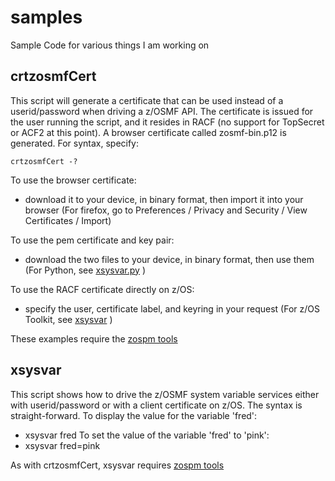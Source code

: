 # samples
Sample Code for various things I am working on

## crtzosmfCert
This script will generate a certificate that can be used instead of a userid/password when driving a z/OSMF API.
The certificate is issued for the user running the script, and it resides in RACF (no support for TopSecret or ACF2 at this point).
A browser certificate called zosmf-bin.p12 is generated. 
For syntax, specify:

 `crtzosmfCert -?`

To use the browser certificate:
- download it to your device, in binary format, then import it into your browser (For firefox, go to Preferences / Privacy and Security / View Certificates / Import)

To use the pem certificate and key pair:
 - download the two files to your device, in binary format, then use them (For Python, see [xsysvar.py](./bin/xsysvar.py) )
 
To use the RACF certificate directly on z/OS:
 - specify the user, certificate label, and keyring in your request (For z/OS Toolkit, see [xsysvar](./bin/xsysvar) )
 
These examples require the [zospm tools](https://github.com/zospm/zospm)

## xsysvar
This script shows how to drive the z/OSMF system variable services either with userid/password or with a client certificate on z/OS.
The syntax is straight-forward. To display the value for the variable 'fred':
 - xsysvar fred 
To set the value of the variable 'fred' to 'pink':
 - xsysvar fred=pink

As with crtzosmfCert, xsysvar requires [zospm tools](https://github.com/zospm/zospm)

